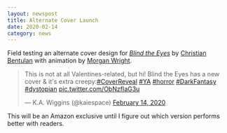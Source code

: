 ```yaml
---
layout: newspost
title: Alternate Cover Launch
date: 2020-02-14
category: news
---
```


Field testing an alternate cover design for [*Blind the Eyes*](https://www.amazon.com/gp/product/B07CSHPBGH/) by [Christian Bentulan](http://coversbychristian.com/) with animation by [Morgan Wright](https://www.morganwrightbooks.com/morgan-wright-book-cover-animations).

<blockquote class="twitter-tweet" data-theme="dark"><p lang="en" dir="ltr">This is not at all Valentines-related, but hi! Blind the Eyes has a new cover &amp; it&#39;s extra creepy:<a href="https://twitter.com/hashtag/CoverReveal?src=hash&amp;ref_src=twsrc%5Etfw">#CoverReveal</a> <a href="https://twitter.com/hashtag/YA?src=hash&amp;ref_src=twsrc%5Etfw">#YA</a> <a href="https://twitter.com/hashtag/horror?src=hash&amp;ref_src=twsrc%5Etfw">#horror</a> <a href="https://twitter.com/hashtag/DarkFantasy?src=hash&amp;ref_src=twsrc%5Etfw">#DarkFantasy</a> <a href="https://twitter.com/hashtag/dystopian?src=hash&amp;ref_src=twsrc%5Etfw">#dystopian</a> <a href="https://t.co/ObNzfIaG3u">pic.twitter.com/ObNzfIaG3u</a></p>&mdash; K.A. Wiggins (@kaiespace) <a href="https://twitter.com/kaiespace/status/1228428815266807809?ref_src=twsrc%5Etfw">February 14, 2020</a></blockquote> <script async src="https://platform.twitter.com/widgets.js" charset="utf-8"></script>

This will be an Amazon exclusive until I figure out which version performs better with readers.
